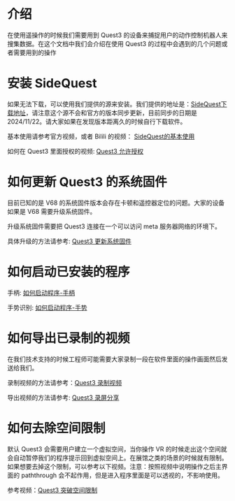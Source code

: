 # 介绍

在使用遥操作的时候我们需要用到 Quest3 的设备来捕捉用户的动作控制机器人来搜集数据。在这个文档中我们会介绍在使用 Quest3 的过程中会遇到的几个问题或者需要用到的操作

# 安装 SideQuest

如果无法下载，可以使用我们提供的源来安装。我们提供的地址是：[SideQuest下载地址](https://kuavo.lejurobot.com/Quest_apks/SideQuest-Setup-0.10.42-x64-win.exe "SideQuest 下载地址")，请注意这个源不会和官方的版本同步更新，目前同步的日期是 2024/11/22。请大家如果在发现版本距离久的时候自行下载软件。

基本使用请参考官方视频，或者 Bilili 的视频： [SideQuest的基本使用](https://www.bilibili.com/video/BV1uY41157Ki/?share_source=copy_web&vd_source=2d815abfceff1874dd081e6eb77cc262 "SideQuest基本使用")

如何在 Quest3 里面授权的视频: [Quest3 允许授权](https://www.bilibili.com/video/BV1zzBiYqE8m/?share_source=copy_web&vd_source=2d815abfceff1874dd081e6eb77cc262 "Quest3 允许授权")

# 如何更新 Quest3 的系统固件

目前已知的是 V68 的系统固件版本会存在卡顿和遥控器定位的问题。大家的设备如果是 V68 需要升级系统固件。

升级系统固件需要把 Quest3 连接在一个可以访问 meta 服务器网络的环境下。

具体升级的方法请参考: [Quest3 更新系统固件](https://www.bilibili.com/video/BV1FBBiYMEp4/?share_source=copy_web&vd_source=2d815abfceff1874dd081e6eb77cc262 "Quest3 更新系统固件")

# 如何启动已安装的程序

手柄: [如何启动程序-手柄](https://www.bilibili.com/video/BV1EBBiYKE9B/?share_source=copy_web&vd_source=2d815abfceff1874dd081e6eb77cc262 "如何启动程序-手柄")

手势识别: [如何启动程序-手势](https://www.bilibili.com/video/BV1JBBiYMEmK/?share_source=copy_web&vd_source=2d815abfceff1874dd081e6eb77cc262 "如何启动程序-手势")

# 如何导出已录制的视频

在我们技术支持的时候工程师可能需要大家录制一段在软件里面的操作画面然后发送给我们。

录制视频的方法请参考：[Quest3 录制视频](https://www.bilibili.com/video/BV1U7411p7h2/?share_source=copy_web&vd_source=2d815abfceff1874dd081e6eb77cc262 "Quest3 录制视频")

导出视频的方法请参考: [Quest3 录屏分享](https://www.bilibili.com/video/BV1fzBiYiEa2/?share_source=copy_web&vd_source=2d815abfceff1874dd081e6eb77cc262 "Quest3 录屏分享")

# 如何去除空间限制

默认 Quest3 会需要用户建立一个虚拟空间，当你操作 VR 的时候走出这个空间就会自动暂停我们的程序提示回到虚拟空间上。在展馆之类的场景的时候就有限制。如果想要去掉这个限制，可以参考以下视频。注意：按照视频中说明操作之后主界面的 paththrough 会不起作用，但是进入程序里面是可以透视的，不影响使用。

参考视频：[Quest3 突破空间限制](https://www.bilibili.com/video/BV1iYzwYqEwt/?share_source=copy_web&vd_source=2d815abfceff1874dd081e6eb77cc262 "Quest3 突破空间限制")

